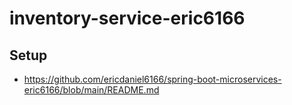 # inventory-service-eric6166

## Setup
- https://github.com/ericdaniel6166/spring-boot-microservices-eric6166/blob/main/README.md
